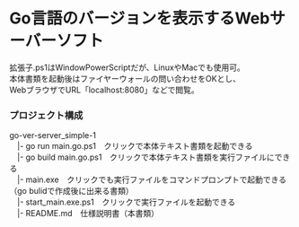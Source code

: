 # Go言語のバージョンを表示するWebサーバーソフト
拡張子.ps1はWindowPowerScriptだが、LinuxやMacでも使用可。  
本体書類を起動後はファイヤーウォールの問い合わせをOKとし、  
WebブラウザでURL「localhost:8080」などで閲覧。

### プロジェクト構成
go-ver-server_simple-1  
　|- go run main.go.ps1　クリックで本体テキスト書類を起動できる  
　|- go build main.go.ps1　クリックで本体テキスト書類を実行ファイルにできる  
　|- main.exe　クリックでも実行ファイルをコマンドプロンプトで起動できる（go bulidで作成後に出来る書類）  
　|- start_main.exe.ps1　クリックで実行ファイルを起動できる  
　|- README.md　仕様説明書（本書類）
